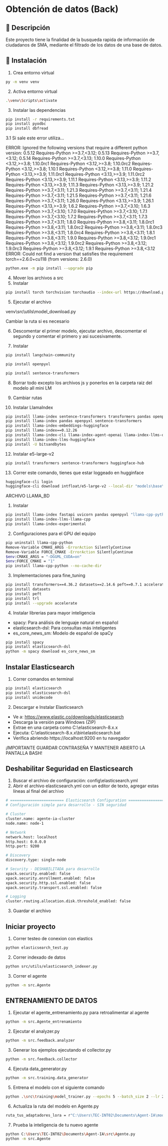 # Obtención de datos (Back)

## 📌 Descripción
Este proyecto tiene la finalidad de la busqueda rapida de información de ciudadanos de SMA, mediante el filtrado de los datos de una base de datos.

## 🚀 Instalación

1. Crea entorno virtual
```sh
py -m venv venv
```
2. Activa entorno virtual
```sh
.\venv\Scripts\activate
```
3. Instalar las dependencias
```sh
pip install -r requirements.txt
pip install pyodbc
pip install dbfread
```
3.1 Si sale este error utiliza...

ERROR: Ignored the following versions that require a different python version: 0.5.12 Requires-Python >=3.7,<3.12; 0.5.13 Requires-Python >=3.7,<3.12; 0.5.14 Requires-Python >=3.7,<3.13; 1.10.0 Requires-Python <3.12,>=3.8; 1.10.0rc1 Requires-Python <3.12,>=3.8; 1.10.0rc2 Requires-Python <3.12,>=3.8; 1.10.1 Requires-Python <3.12,>=3.8; 1.11.0 Requires-Python <3.13,>=3.9; 1.11.0rc1 Requires-Python <3.13,>=3.9; 1.11.0rc2 Requires-Python <3.13,>=3.9; 1.11.1 Requires-Python <3.13,>=3.9; 1.11.2 Requires-Python <3.13,>=3.9; 1.11.3 Requires-Python <3.13,>=3.9; 1.21.2 Requires-Python >=3.7,<3.11; 1.21.3 Requires-Python >=3.7,<3.11; 1.21.4 Requires-Python >=3.7,<3.11; 1.21.5 Requires-Python >=3.7,<3.11; 1.21.6 Requires-Python >=3.7,<3.11; 1.26.0 Requires-Python <3.13,>=3.9; 1.26.1 Requires-Python <3.13,>=3.9; 1.6.2 Requires-Python >=3.7,<3.10; 1.6.3 Requires-Python >=3.7,<3.10; 1.7.0 Requires-Python >=3.7,<3.10; 1.7.1 Requires-Python >=3.7,<3.10; 1.7.2 Requires-Python >=3.7,<3.11; 1.7.3 Requires-Python >=3.7,<3.11; 1.8.0 Requires-Python >=3.8,<3.11; 1.8.0rc1 Requires-Python >=3.8,<3.11; 1.8.0rc2 Requires-Python >=3.8,<3.11; 1.8.0rc3 Requires-Python >=3.8,<3.11; 1.8.0rc4 Requires-Python >=3.8,<3.11; 1.8.1 Requires-Python >=3.8,<3.11; 1.9.0 Requires-Python >=3.8,<3.12; 1.9.0rc1 Requires-Python >=3.8,<3.12; 1.9.0rc2 Requires-Python >=3.8,<3.12; 1.9.0rc3 Requires-Python >=3.8,<3.12; 1.9.1 Requires-Python >=3.8,<3.12
ERROR: Could not find a version that satisfies the requirement torch==2.6.0+cu118 (from versions: 2.6.0)

```sh
python.exe -m pip install --upgrade pip
```

4. Mover los archivos a src
5. Instalar
```sh
pip install torch torchvision torchaudio --index-url https://download.pytorch.org/whl/cu118
```
5. Ejecutar el archivo

venv\src\utils\model_download.py

Cambiar la ruta si es necesario

6. Descomentar el primer modelo, ejecutar archivo, descomentar el segundo y comentar el primero y asi sucesivamente.

7. Instalar
```sh
pip install langchain-community

pip install openpyxl

pip install sentence-transformers
```

8. Borrar todo excepto los archivos js y ponerlos en la carpeta raiz del modelo all mini LM

9. Cambiar rutas

11. Instalar LlamaIndex
```sh
pip install llama-index sentence-transformers transformers pandas openpyxl
pip install llama-index pandas openpyxl sentence-transformers
pip install llama-index-embeddings-huggingface
pip install llama-index==0.12.26
pip install llama-index-cli llama-index-agent-openai llama-index-llms-openai llama-index-readers-file
pip install llama-index-llms-huggingface
pip install -U bitsandbytes
```

12. Instalar e5-large-v2
```sh
pip install transformers sentence-transformers huggingface-hub
```

13. Correr este comando, tienes que estar loggeado en hugginface
```sh
huggingface-cli login
huggingface-cli download intfloat/e5-large-v2 --local-dir "models\base\models--intfloat--e5-large-v2" --local-dir-use-symlinks False
```

ARCHIVO LLAMA_BD
1. Instalar
```sh
pip install llama-index fastapi uvicorn pandas openpyxl "llama-cpp-python[server]" python-dotenv python-multipart Jinja2
pip install llama-index-llms-llama-cpp
pip install llama-index-experimental
```

2. Configuraciones para el GPU del equipo
```sh
pip uninstall llama-cpp-python
Remove-Variable CMAKE_ARGS -ErrorAction SilentlyContinue
Remove-Variable FORCE_CMAKE -ErrorAction SilentlyContinue
$env:CMAKE_ARGS = "-DGGML_CUDA=on"
$env:FORCE_CMAKE = "1"
pip install llama-cpp-python --no-cache-dir
```

3. Implementaciones para fine_tuning
```sh
pip install transformers==4.36.2 datasets==2.14.6 peft==0.7.1 accelerate==0.25.0 bitsandbytes==0.41.1 trl==0.7.4 scipy==1.11.4
pip install datasets
pip install peft
pip install trl
pip install --upgrade accelerate
```

4. Instalar librerias para mayor inteligencia
* spacy: Para análisis de lenguaje natural en español
* elasticsearch-dsl: Para consultas más inteligentes
* es_core_news_sm: Modelo de español de spaCy
```sh
pip install spacy
pip install elasticsearch-dsl
python -m spacy download es_core_news_sm
```

## Instalar Elasticsearch
1. Correr comandos en terminal
```sh
pip install elasticsearch
pip install elasticsearch-dsl
pip install unidecode
```

2. Descargar e Instalar Elasticsearch
* Ve a: https://www.elastic.co/downloads/elasticsearch
* Descarga la versión para Windows (ZIP)
* Extrae en una carpeta como C:\elasticsearch-8.x.x
* Ejecuta: C:\elasticsearch-8.x.x\bin\elasticsearch.bat
* Verifica abriendo https://localhost:9200 en tu navegador

¡IMPORTANTE GUARDAR CONTRASEÑA Y MANTENER ABIERTO LA PANTALLA BASH!

## Deshabilitar Seguridad en Elasticsearch
1. Buscar el archivo de configuración:
config\elasticsearch.yml
2. Abrir el archivo elasticsearch.yml con un editor de texto, agregar estas líneas al final del archivo
```sh
# ======================== Elasticsearch Configuration =========================
# Configuración simple para desarrollo - SIN seguridad

# Cluster
cluster.name: agente-ia-cluster
node.name: node-1

# Network
network.host: localhost
http.host: 0.0.0.0
http.port: 9200

# Discovery
discovery.type: single-node

# Security - DESHABILITADA para desarrollo
xpack.security.enabled: false
xpack.security.enrollment.enabled: false
xpack.security.http.ssl.enabled: false
xpack.security.transport.ssl.enabled: false

# Logging
cluster.routing.allocation.disk.threshold_enabled: false
```
3. Guardar el archivo

## Iniciar proyecto
1. Correr testeo de conexion con elastics
```sh
python elasticsearch_test.py
```

2. Correr indexado de datos
```sh
python src/utils/elasticsearch_indexer.py
```

3. Correr el agente
```sh
python -m src.Agente
```

## ENTRENAMIENTO DE DATOS

1. Ejecutar el agente_entrenamiento.py para retroalimentar al agente

```sh
python -m src.Agente_entrenamiento
```

2. Ejecutar el analyzer.py

```sh
python -m src.feedback.analyzer
```

3. Generar los ejemplos ejecutando el collector.py

```sh
python -m src.feedback.collector
```

4. Ejecuta data_generator.py

```sh
python -m src.training.data_generator
```

5. Entrena el modelo con el siguiente comando

```sh
python .\src\training\model_trainer.py --epochs 5 --batch_size 2 --lr 2e-4
```

6. Actualiza la ruta del modelo en Agente.py
```sh
ruta_tus_adaptadores_lora = r"C:\Users\TEC-INT02\Documents\Agent-IA\models\fine_tuned\llama3-8b-agente-consulta-YYYYMMDD_HHMM"
```
7. Prueba la inteligencia de tu nuevo agente
```sh
python C:\Users\TEC-INT02\Documents\Agent-IA\src\Agente.py
python -m src.Agente
```